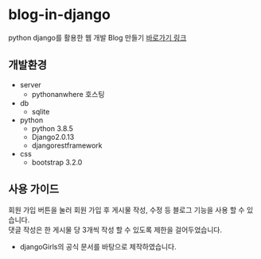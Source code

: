 # blog-in-django
python django를 활용한 웹 개발 Blog 만들기
[바로가기 링크](http://minsun.pythonanywhere.com/) 

## 개발환경
- server    
    - pythonanwhere 호스팅
- db    
    - sqlite
- python    
    - python 3.8.5      
    - Django2.0.13     
    - djangorestframework     
- css   
    - bootstrap 3.2.0
    
## 사용 가이드
회원 가입 버튼을 눌러 회원 가입 후 게시물 작성, 수정 등 블로그 기능을 사용 할 수 있습니다.      
댓글 작성은 한 게시물 당 3개씩 작성 할 수 있도록 제한을 걸어두었습니다.

- djangoGirls의 공식 문서를 바탕으로 제작하였습니다.

